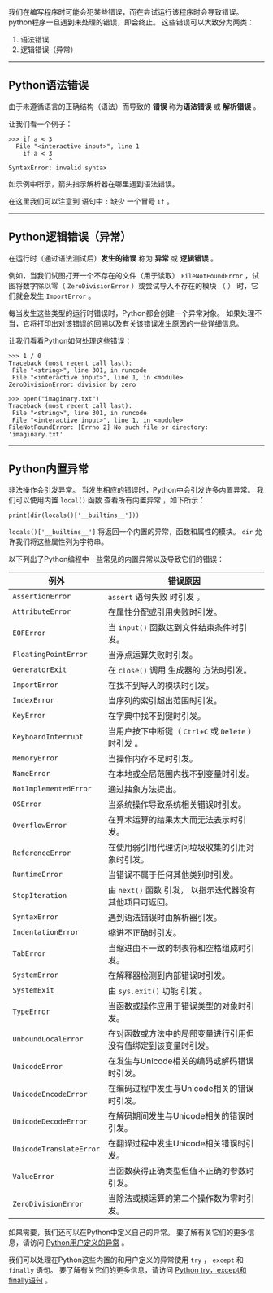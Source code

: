 我们在编写程序时可能会犯某些错误，而在尝试运行该程序时会导致错误。 python程序一旦遇到未处理的错误，即会终止。 这些错误可以大致分为两类：

1.  语法错误
2.  逻辑错误（异常）

---

## Python语法错误

由于未遵循语言的正确结构（语法）而导致的 **错误** 称为**语法错误** 或 **解析错误** 。

让我们看一个例子：

```
>>> if a < 3
  File "<interactive input>", line 1
    if a < 3
           ^
SyntaxError: invalid syntax
```

如示例中所示，箭头指示解析器在哪里遇到语法错误。

在这里我们可以注意到 语句中 `:` 缺少 一个冒号 `if` 。

---

## Python逻辑错误（异常）

在运行时（通过语法测试后）**发生的错误** 称为 **异常** 或 **逻辑错误** 。

例如，当我们试图打开一个不存在的文件（用于读取） `FileNotFoundError` ，试图将数字除以零（ `ZeroDivisionError` ）或尝试导入不存在的模块 （ ） 时，它们就会发生 `ImportError` 。

每当发生这些类型的运行时错误时，Python都会创建一个异常对象。 如果处理不当，它将打印出对该错误的回溯以及有关该错误发生原因的一些详细信息。

让我们看看Python如何处理这些错误：

```
>>> 1 / 0
Traceback (most recent call last):
 File "<string>", line 301, in runcode
 File "<interactive input>", line 1, in <module>
ZeroDivisionError: division by zero

>>> open("imaginary.txt")
Traceback (most recent call last):
 File "<string>", line 301, in runcode
 File "<interactive input>", line 1, in <module>
FileNotFoundError: [Errno 2] No such file or directory: 'imaginary.txt'
```

---

## Python内置异常

非法操作会引发异常。 当发生相应的错误时，Python中会引发许多内置异常。 我们可以使用内置 `local()` 函数 查看所有内置异常 ，如下所示：

```
print(dir(locals()['__builtins__']))
```

`locals()['__builtins__']` 将返回一个内置的异常，函数和属性的模块。 `dir` 允许我们将这些属性列为字符串。

以下列出了Python编程中一些常见的内置异常以及导致它们的错误：

| 例外 | 错误原因 |
| --- | --- |
| `AssertionError` | `assert` 语句失败 时引发 。 |
| `AttributeError` | 在属性分配或引用失败时引发。 |
| `EOFError` | 当 `input()` 函数达到文件结束条件时引发。 |
| `FloatingPointError` | 当浮点运算失败时引发。 |
| `GeneratorExit` | 在 `close()` 调用 生成器的 方法时引发。 |
| `ImportError` | 在找不到导入的模块时引发。 |
| `IndexError` | 当序列的索引超出范围时引发。 |
| `KeyError` | 在字典中找不到键时引发。 |
| `KeyboardInterrupt` | 当用户按下中断键（ `Ctrl+C` 或 `Delete` ） 时引发 。 |
| `MemoryError` | 当操作内存不足时引发。 |
| `NameError` | 在本地或全局范围内找不到变量时引发。 |
| `NotImplementedError` | 通过抽象方法提出。 |
| `OSError` | 当系统操作导致系统相关错误时引发。 |
| `OverflowError` | 在算术运算的结果太大而无法表示时引发。 |
| `ReferenceError` | 在使用弱引用代理访问垃圾收集的引用对象时引发。 |
| `RuntimeError` | 当错误不属于任何其他类别时引发。 |
| `StopIteration` | 由 `next()` 函数 引发， 以指示迭代器没有其他项目可返回。 |
| `SyntaxError` | 遇到语法错误时由解析器引发。 |
| `IndentationError` | 缩进不正确时引发。 |
| `TabError` | 当缩进由不一致的制表符和空格组成时引发。 |
| `SystemError` | 在解释器检测到内部错误时引发。 |
| `SystemExit` | 由 `sys.exit()` 功能 引发 。 |
| `TypeError` | 当函数或操作应用于错误类型的对象时引发。 |
| `UnboundLocalError` | 在对函数或方法中的局部变量进行引用但没有值绑定到该变量时引发。 |
| `UnicodeError` | 在发生与Unicode相关的编码或解码错误时引发。 |
| `UnicodeEncodeError` | 在编码过程中发生与Unicode相关的错误时引发。 |
| `UnicodeDecodeError` | 在解码期间发生与Unicode相关的错误时引发。 |
| `UnicodeTranslateError` | 在翻译过程中发生Unicode相关错误时引发。 |
| `ValueError` | 当函数获得正确类型但值不正确的参数时引发。 |
| `ZeroDivisionError` | 当除法或模运算的第二个操作数为零时引发。 |

如果需要，我们还可以在Python中定义自己的异常。 要了解有关它们的更多信息，请访问 [Python用户定义的异常](https://www.programiz.com/python-programming/user-defined-exception) 。

我们可以处理在Python这些内置的和用户定义的异常使用 `try` ， `except` 和 `finally` 语句。 要了解有关它们的更多信息，请访问 [Python try，except和finally语句](https://www.programiz.com/python-programming/exception-handling) 。